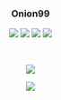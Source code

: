 
<!-- ![skill](https://github-readme-stats.vercel.app/api/top-langs/?username=onion99&hide_border=true&hide=javascript,html) -->

<h3 align="center"><strong>Onion99</strong></h3>

<p align="center"> 
<img src="https://img.shields.io/badge/language-kotlin-purple.svg"/>
<img src="https://img.shields.io/badge/language-java-purple.svg"/>
<img src="https://img.shields.io/badge/language-dart-purple.svg"/>
<img src="https://img.shields.io/badge/license-Apache-blue"/> 
</p>
<br/>

<p align="center"> <img src="https://github-readme-stats.vercel.app/api?username=onion99&count_private=true&hide=contribs,issues&bg_color=30,e96443,904e95&title_color=fff&text_color=fff" /> </p>
<p align="center"> <img src="https://github-readme-stats.vercel.app/api/top-langs/?username=onion99&hide_border=true&hide=javascript,html&theme=radical" /> </p>


<br/>

